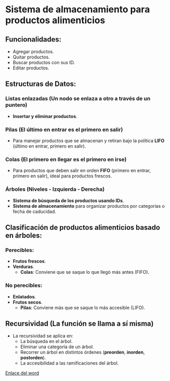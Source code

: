 # Sistema de almacenamiento para productos alimenticios

## Funcionalidades:
- Agregar productos.
- Quitar productos.
- Buscar productos con sus ID.
- Editar productos.

## Estructuras de Datos:

### Listas enlazadas (Un nodo se enlaza a otro a través de un puntero)
- **Insertar y eliminar productos**.

### Pilas (El último en entrar es el primero en salir)
- Para manejar productos que se almacenan y retiran bajo la política **LIFO** (último en entrar, primero en salir).

### Colas (El primero en llegar es el primero en irse)
- Para productos que deben salir en orden **FIFO** (primero en entrar, primero en salir), ideal para productos frescos.

### Árboles (Niveles - Izquierda - Derecha)
- **Sistema de búsqueda de los productos usando IDs**.
- **Sistema de almacenamiento** para organizar productos por categorías o fecha de caducidad.

## Clasificación de productos alimenticios basado en árboles:

### Perecibles:
- **Frutos frescos**.
- **Verduras**.
    - **Colas**: Conviene que se saque lo que llegó más antes (FIFO).

### No perecibles:
- **Enlatados**.
- **Frutos secos**.
    - **Pilas**: Conviene más que se saque lo más accesible (LIFO).

## Recursividad (La función se llama a sí misma)
- La recursividad se aplica en:
  - La búsqueda en el árbol.
  - Eliminar una categoría de un árbol.
  - Recorrer un árbol en distintos órdenes (**preorden**, **inorden**, **postorden**).
  - La accesibilidad a las ramificaciones del árbol.

 
[Enlace del word](https://docs.google.com/document/d/1v8pFHU8PxnK6YCGrGhDgy2ZXCB6W798Fu4QG94msucs/edit?usp=sharing)

